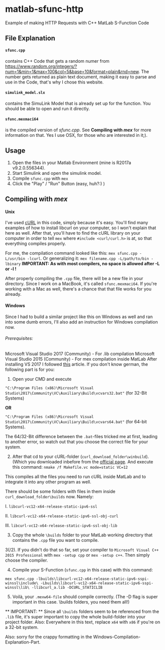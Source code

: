 # matlab-sfunc-http
Example of making HTTP Requests with C++ MatLab S-Function Code



## File Explanation
#### ```sfunc.cpp``` 
contains C++ Code that gets a random numer from https://www.random.org/integers/?num=1&min=1&max=100&col=5&base=10&format=plain&rnd=new. The number gets returned as plain text document, making it easy to parse and use in the Code, that's why I chose this website.

#### ```simulink_model.slx```
contains the SimuLink Model that is already set up for the function. You should be able to open and run it directly.


#### ```sfunc.mexmaci64``` 
is the compiled version of _sfunc.cpp_. See **Compiling with _mex_** for more information on that. Yes I use OSX, for those who are interested in it;).


## Usage
1. Open the files in your Matlab Environment (mine is R2017a v9.2.0.556344).
2. Start Simulink and open the simulink model.
3. Compile ```sfunc.cpp``` with ```mex```
4. Click the "Play" / "Run" Button (easy, huh?:) )


## Compiling with _mex_
#### Unix
I've used [cURL](https://curl.haxx.se/libcurl/) in this code, simply because it's easy. You'll find many examples of how to install libcurl on your computer, so I won't explain that here as well. After that, you'll have to find the cURL library on your computer in order to tell ```mex``` where ```#include <curl/curl.h>``` is at, so that everything compiles properly. 

For me, the compilation command looked like this: ```mex sfunc.cpp -L/usr/bin -lcurl```.
Or generalizing it: ```mex filename.cpp -L/path/to/bin -lbinary```
**IMPORTANT: As with most compilers, no space is allowed after -L or -l !**

After properly compiling the ```.cpp``` file, there will be a new file in your directory. Since I work on a MacBook, it's called ```sfunc.mexmaci64```. If you're working with a Mac as well, there's a chance that that file works for you already.

#### Windows
Since I had to build a similar project like this on Windows as well and ran into some dumb errors, I'll also add an instruction for Windows compilation now.

###### Prerequisites:
Microsoft Visual Studio 2017 (Community) - For .lib compilation
Microsoft Visual Studio 2015 (Community) - For mex compilation inside MatLab
After installing VS 2017 I followed [this](https://docs.lenux.org/libcurl-mit-visual-studio-2017 "libcurl-mit-visual-studio") article. If you don't know german, the following part is for you:

1. Open your CMD and execute

```"C:\Program Files (x86)\Microsoft Visual Studio\2017\Community\VC\Auxiliary\Build\vcvars32.bat"``` (for 32-Bit Systems)

**OR**

```"C:\Program Files (x86)\Microsoft Visual Studio\2017\Community\VC\Auxiliary\Build\vcvars64.bat"``` (for 64-bit Systems).

The 64/32-Bit difference between the ```.bat```-files tricked me at first, leading to another error, so watch out that you choose the correct file for your system.

2. After that cd to your cURL-folder (```curl_download_folder\winbuild```). (Which you downloaded inbefore from the [official page](https://curl.haxx.se/download.html). And execute this command: ```nmake /f Makefile.vc mode=static VC=12```

This compiles all the files you need to run cURL inside MatLab and to integrate it into any other program as well.

There should be some folders with files in them inside ```curl_download_folder\builds``` now. Namely:

I. ```libcurl-vc12-x64-release-static-ipv6-ssl```

II. ```libcurl-vc12-x64-release-static-ipv6-ssl-obj-curl```

III. ```libcurl-vc12-x64-release-static-ipv6-ssl-obj-lib```

3. Copy the whole ```\builds``` folder to your MatLab working directory that contains the ```.cpp``` file you want to compile.

3(/2). If you didn't do that so far, set your compiler to ```Microsoft Visual C++ 2015 Professional``` with ```mex -setup cpp``` or ```mex -setup c++```. Then simply choose the compiler.

4. Compile your S-Function (```sfunc.cpp``` in this case) with this command:

```mex sfunc.cpp -lbuilds\libcurl-vc12-x64-release-static-ipv6-sspi-winssl\include\ -Lbuilds\libcurl-vc12-x64-release-static-ipv6-sspi-winssl\lib\ -llibcurl_a.lib -DCURL_STATICLIB```

5. Voilà, your ```.mexw64-file``` should compile correctly. (The -D flag is super important in this case. \builds folders, you need them all!)


** IMPORTANT: ** Since all ```\builds``` folders seem to be referenced from the ```.lib``` file, it's super important to copy the whole build-folder into your project folder. Also: Everywhere in this text, replace ```x64``` with ```x86``` if you're on a 32-bit system.

Also: sorry for the crappy formatting in the Windows-Compilation-Explanation-Part. 
